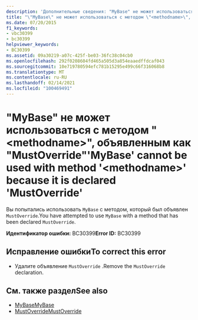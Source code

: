 ```yaml
---
description: 'Дополнительные сведения: "MyBase" не может использоваться с методом " <methodname> ", так как он объявлен как "MustOverride"'
title: "\"MyBase\" не может использоваться с методом \"<methodname>\", объявленным как \"MustOverride\""
ms.date: 07/20/2015
f1_keywords:
- vbc30399
- bc30399
helpviewer_keywords:
- BC30399
ms.assetid: 09a30219-a07c-425f-be03-36fc38c04cb0
ms.openlocfilehash: 292f0208604fd465a505d3a854eaaedffdcaf043
ms.sourcegitcommit: 10e719780594efc781b15295e499c66f316068b8
ms.translationtype: MT
ms.contentlocale: ru-RU
ms.lasthandoff: 02/14/2021
ms.locfileid: "100469491"
---
```

# <a name="mybase-cannot-be-used-with-method-methodname-because-it-is-declared-mustoverride"></a><span data-ttu-id="e4e47-103">"MyBase" не может использоваться с методом "\<methodname>", объявленным как "MustOverride"</span><span class="sxs-lookup"><span data-stu-id="e4e47-103">'MyBase' cannot be used with method '\<methodname>' because it is declared 'MustOverride'</span></span>

<span data-ttu-id="e4e47-104">Вы попытались использовать `MyBase` с методом, который был объявлен `MustOverride`.</span><span class="sxs-lookup"><span data-stu-id="e4e47-104">You have attempted to use `MyBase` with a method that has been declared `MustOverride`.</span></span>  
  
 <span data-ttu-id="e4e47-105">**Идентификатор ошибки:** BC30399</span><span class="sxs-lookup"><span data-stu-id="e4e47-105">**Error ID:** BC30399</span></span>  
  
## <a name="to-correct-this-error"></a><span data-ttu-id="e4e47-106">Исправление ошибки</span><span class="sxs-lookup"><span data-stu-id="e4e47-106">To correct this error</span></span>  
  
- <span data-ttu-id="e4e47-107">Удалите объявление `MustOverride` .</span><span class="sxs-lookup"><span data-stu-id="e4e47-107">Remove the `MustOverride` declaration.</span></span>  
  
## <a name="see-also"></a><span data-ttu-id="e4e47-108">См. также раздел</span><span class="sxs-lookup"><span data-stu-id="e4e47-108">See also</span></span>

- [<span data-ttu-id="e4e47-109">MyBase</span><span class="sxs-lookup"><span data-stu-id="e4e47-109">MyBase</span></span>](../programming-guide/program-structure/me-my-mybase-and-myclass.md#mybase)
- [<span data-ttu-id="e4e47-110">MustOverride</span><span class="sxs-lookup"><span data-stu-id="e4e47-110">MustOverride</span></span>](../language-reference/modifiers/mustoverride.md)
